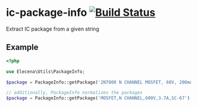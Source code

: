 # ic-package-info [![Build Status](https://travis-ci.org/elecena/ic-package-info.svg?branch=master)](https://travis-ci.org/elecena/ic-package-info)
Extract IC package from a given string


## Example

```php
<?php

use Elecena\Utils\PackageInfo;

$package = PackageInfo::getPackage('2N7000 N CHANNEL MOSFET, 60V, 200mA, TO-92'); // this will return 'TO-92'

// additionally, PackageInfo normalizes the packages
$package = PackageInfo::getPackage('MOSFET,N CHANNEL,600V,3.7A,SC-67'); // will return 'TO-220F'
```
